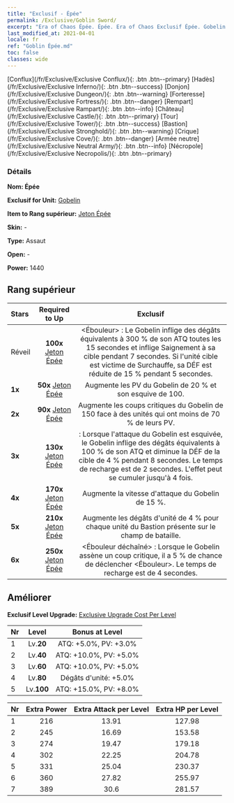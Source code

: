 ```yaml
---
title: "Exclusif - Épée"
permalink: /Exclusive/Goblin Sword/
excerpt: "Era of Chaos Épée. Épée. Era of Chaos Exclusif Épée. Gobelin Exclusif."
last_modified_at: 2021-04-01
locale: fr
ref: "Goblin Épée.md"
toc: false
classes: wide
---
```

 [Conflux](/fr/Exclusive/Exclusive Conflux/){: .btn .btn--primary} [Hadès](/fr/Exclusive/Exclusive Inferno/){: .btn .btn--success} [Donjon](/fr/Exclusive/Exclusive Dungeon/){: .btn .btn--warning} [Forteresse](/fr/Exclusive/Exclusive Fortress/){: .btn .btn--danger} [Rempart](/fr/Exclusive/Exclusive Rampart/){: .btn .btn--info} [Château](/fr/Exclusive/Exclusive Castle/){: .btn .btn--primary} [Tour](/fr/Exclusive/Exclusive Tower/){: .btn .btn--success} [Bastion](/fr/Exclusive/Exclusive Stronghold/){: .btn .btn--warning} [Crique](/fr/Exclusive/Exclusive Cove/){: .btn .btn--danger} [Armée neutre](/fr/Exclusive/Exclusive Neutral Army/){: .btn .btn--info} [Nécropole](/fr/Exclusive/Exclusive Necropolis/){: .btn .btn--primary} 

### Détails
 **Nom: Épée** 

 **Exclusif for Unit:** [Gobelin](/fr/units/Goblin/) 

 **Item to Rang supérieur:** [Jeton Épée](/fr/Items/con_912/)

 **Skin:** -

 **Type:** Assaut

 **Open:** -

 **Power:** 1440

## Rang supérieur

  |     Stars    |  Required to Up | Exclusif |
  |:-------------|:---------------:|:---------------:|
  |  Réveil  | **100x** [Jeton Épée](/fr/Items/con_912/) | <Ébouleur> : Le Gobelin inflige des dégâts équivalents à 300 % de son ATQ toutes les 15 secondes et inflige Saignement à sa cible pendant 7 secondes. Si l'unité cible est victime de Surchauffe, sa DÉF est réduite de 15 % pendant 5 secondes. |
  | **1x** <i class="fas fa-star"/> | **50x** [Jeton Épée](/fr/Items/con_912/) | Augmente les PV du Gobelin de 20 % et son esquive de 100. |
  | **2x** <i class="fas fa-star"/> | **90x** [Jeton Épée](/fr/Items/con_912/) | Augmente les coups critiques du Gobelin de 150 face à des unités qui ont moins de 70 % de leurs PV. |
  | **3x** <i class="fas fa-star"/> | **130x** [Jeton Épée](/fr/Items/con_912/) | <Pris de court> : Lorsque l'attaque du Gobelin est esquivée, le Gobelin inflige des dégâts équivalents à 100 % de son ATQ et diminue la DÉF de la cible de 4 % pendant 8 secondes. Le temps de recharge est de 2 secondes. L'effet peut se cumuler jusqu'à 4 fois. |
  | **4x** <i class="fas fa-star"/> | **170x** [Jeton Épée](/fr/Items/con_912/) | Augmente la vitesse d'attaque du Gobelin de 15 %. |
  | **5x** <i class="fas fa-star"/> | **210x** [Jeton Épée](/fr/Items/con_912/) | Augmente les dégâts d'unité de 4 % pour chaque unité du Bastion présente sur le champ de bataille. |
  | **6x** <i class="fas fa-star"/> | **250x** [Jeton Épée](/fr/Items/con_912/) | <Ébouleur déchaîné> : Lorsque le Gobelin assène un coup critique, il a 5 % de chance de déclencher <Ébouleur>. Le temps de recharge est de 4 secondes. |


## Améliorer
 **Exclusif Level Upgrade:** [Exclusive Upgrade Cost Per Level](/Exclusive/ExclusiveUpgradeCostPerLevel/)

  |  Nr  |   Level  | Bonus at Level |
  |:-----|:--------:|:--------------:|
  | 1 | Lv.**20** | ATQ: +5.0%, PV: +3.0% |
  | 2 | Lv.**40** | ATQ: +10.0%, PV: +5.0% |
  | 3 | Lv.**60** | ATQ: +10.0%, PV: +5.0% |
  | 4 | Lv.**80** | Dégâts d'unité: +5.0% |
  | 5 | Lv.**100** | ATQ: +15.0%, PV: +8.0% |


  |  Nr  |  Extra Power | Extra Attack per Level | Extra HP per Level |
  |:-----|:--------:|:--------:|:--------:|
  | 1 | 216 | 13.91 | 127.98 |
  | 2 | 245 | 16.69 | 153.58 |
  | 3 | 274 | 19.47 | 179.18 |
  | 4 | 302 | 22.25 | 204.78 |
  | 5 | 331 | 25.04 | 230.37 |
  | 6 | 360 | 27.82 | 255.97 |
  | 7 | 389 | 30.6 | 281.57 |


